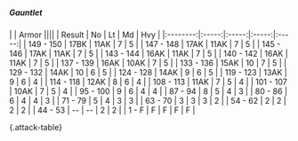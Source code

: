 ##### Gauntlet

|      |   Armor   ||||
|   Result   |   No   |   Lt   |   Md   |   Hvy   |
|:--------:|:-----:|:-----:|:-----:|:-----:|
| 149 - 150 | 17BK | 11AK | 7 | 5 |
| 147 - 148 | 17AK | 11AK | 7 | 5 |
| 145 - 146 | 17AK | 11AK | 7 | 5 |
| 143 - 144 | 16AK | 11AK | 7 | 5 |
| 140 - 142 | 16AK | 11AK | 7 | 5 |
| 137 - 139 | 16AK | 10AK | 7 | 5 |
| 133 - 136 | 15AK | 10 | 7 | 5 |
| 129 - 132 | 14AK | 10 | 6 | 5 |
| 124 - 128 | 14AK | 9 | 6 | 5 |
| 119 - 123 | 13AK | 9 | 6 | 4 |
| 114 - 118 | 12AK | 8 | 6 | 4 |
| 108 - 113 | 11AK | 7 | 5 | 4 |
| 101 - 107 | 10AK | 7 | 5 | 4 |
| 95 - 100 | 9 | 6 | 4 | 4 |
| 87 - 94 | 8 | 5 | 4 | 3 |
| 80 - 86 | 6 | 4 | 4 | 3 |
| 71 - 79 | 5 | 4 | 3 | 3 |
| 63 - 70 | 3 | 3 | 3 | 2 |
| 54 - 62 | 2 | 2 | 2 | 2 |
| 44 - 53 | --  | --  | 2 | 2 |
| 1 - F | F | F | F | F |

{.attack-table}
